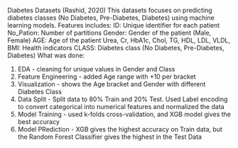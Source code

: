 Diabetes Datasets (Rashid, 2020)
This datasets focuses on predicting diabetes classes (No Diabetes, Pre-Diabetes, Diabetes) using machine learning models.
Features includes: 
  ID: Unique identifier for each patient
  No_Pation: Number of partitions
  Gender: Gender of the patient (Male, Female)
  AGE: Age of the patient
  Urea, Cr, HbA1c, Chol, TG, HDL, LDL, VLDL, BMI: Health indicators
  CLASS: Diabetes class (No Diabetes, Pre-Diabetes, Diabetes)
What was done:
1. EDA - cleaning for unique values in Gender and Class
2. Feature Engineering - added Age range with +10 per bracket
3. Visualization - shows the Age bracket and Gender with different Diabetes Class
4. Data Split - Split data to 80% Train and 20% Test. Used Label encoding to convert categorical into numerical features and normalized the data
5. Model Training - used k-folds cross-validation, and XGB model gives the best accuracy
6. Model PRediction - XGB gives the highest accuracy on Train data, but the Random Forest Classifier gives the highest in the Test Data
 
